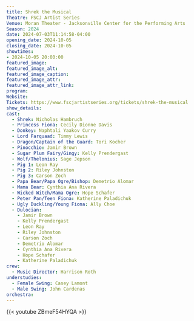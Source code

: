 ```yaml
---
title: Shrek the Musical
Theatre: FSCJ Artist Series
Venue: Moran Theater - Jacksonville Center for the Performing Arts
Season: 2024
date: 2024-07-03T11:14:58-04:00
opening_date: 2024-10-05
closing_date: 2024-10-05
showtimes:
- 2024-10-05 20:00:00
featured_image: 
featured_image_alt: 
featured_image_caption: 
featured_image_attr: 
featured_image_attr_link: 
program:
Website: 
Tickets: https://www.fscjartistseries.org/tickets/shrek-the-musical
show_details: 
cast:
  - Shrek: Nicholas Hambruch
  - Princess Fiona: Cecily Dionne Davis
  - Donkey: Naphtali Yaakov Curry
  - Lord Farquaad: Timmy Lewis
  - Dragon/Captain of the Guard: Tori Kocher
  - Pinocchio: Jamir Brown
  - Sugar Plum Fairy/Gingy: Kelly Prendergast
  - Wolf/Thelonius: Sage Jepson
  - Pig 1: Leon Ray
  - Pig 2: Riley Johnston
  - Pig 3: Carson Zoch
  - Papa Bear/Papa Ogre/Bishop: Demetrio Alomar
  - Mama Bear: Cynthia Ana Rivera
  - Wicked Witch/Mama Ogre: Hope Schafer
  - Peter Pan/Teen Fiona: Katherine Paladichuk
  - Ugly Duckling/Young Fiona: Ally Choe
  - Dulocian: 
    - Jamir Brown
    - Kelly Prendergast
    - Leon Ray
    - Riley Johnston
    - Carson Zoch
    - Demetrio Alomar
    - Cynthia Ana Rivera
    - Hope Schafer
    - Katherine Paladichuk
crew:
  - Music Director: Harrison Roth
understudies:
  - Female Swing: Casey Lamont
  - Male Swing: John Cardenas
orchestra:
---
```


{{< youtube ZBmeF54HYQA >}}
